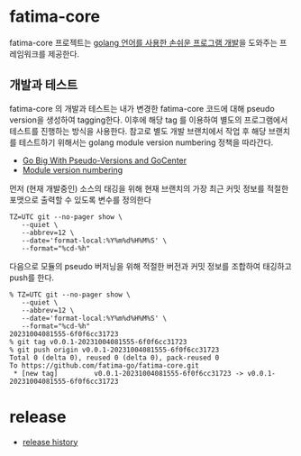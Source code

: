 # fatima-core #
fatima-core 프로젝트는 [golang 언어를 사용한 손쉬운 프로그램 개발](https://github.com/fatima-go/.github/blob/main/profile/development.md)을 도와주는 프레임워크를 제공한다.

## 개발과 테스트 ##
fatima-core 의 개발과 테스트는 내가 변경한 fatima-core 코드에 대해 pseudo version을 생성하여 tagging한다. 이후에 해당 tag 를 이용하여 별도의 프로그램에서 테스트를 진행하는 방식을 사용한다.
참고로 별도 개발 브랜치에서 작업 후 해당 브랜치를 테스트하기 위해서는 golang module version numbering 정책을 따라간다.
- [Go Big With Pseudo-Versions and GoCenter](https://jfrog.com/blog/go-big-with-pseudo-versions-and-gocenter/)
- [Module version numbering](https://go.dev/doc/modules/version-numbers)

먼저 (현재 개발중인) 소스의 태깅을 위해 현재 브랜치의 가장 최근 커밋 정보를 적절한 포맷으로 출력할 수 있도록 변수를 정의한다
```shell
TZ=UTC git --no-pager show \
   --quiet \
   --abbrev=12 \
   --date='format-local:%Y%m%d%H%M%S' \
   --format="%cd-%h"
```
다음으로 모듈의 pseudo 버저닝을 위해 적절한 버전과 커밋 정보를 조합하여 태깅하고 push를 한다.
```shell
% TZ=UTC git --no-pager show \
   --quiet \
   --abbrev=12 \
   --date='format-local:%Y%m%d%H%M%S' \
   --format="%cd-%h"
20231004081555-6f0f6cc31723
% git tag v0.0.1-20231004081555-6f0f6cc31723
% git push origin v0.0.1-20231004081555-6f0f6cc31723
Total 0 (delta 0), reused 0 (delta 0), pack-reused 0
To https://github.com/fatima-go/fatima-core.git
 * [new tag]         v0.0.1-20231004081555-6f0f6cc31723 -> v0.0.1-20231004081555-6f0f6cc31723
```

# release #
- [release history](./RELEASE.md)

